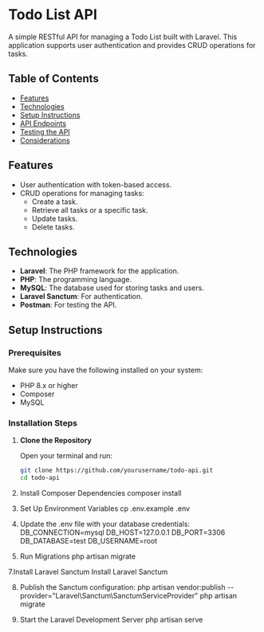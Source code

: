 # Todo List API

A simple RESTful API for managing a Todo List built with Laravel. This application supports user authentication and provides CRUD operations for tasks.

## Table of Contents

- [Features](#features)
- [Technologies](#technologies)
- [Setup Instructions](#setup-instructions)
- [API Endpoints](#api-endpoints)
- [Testing the API](#testing-the-api)
- [Considerations](#considerations)

## Features

- User authentication with token-based access.
- CRUD operations for managing tasks:
  - Create a task.
  - Retrieve all tasks or a specific task.
  - Update tasks.
  - Delete tasks.

## Technologies

- **Laravel**: The PHP framework for the application.
- **PHP**: The programming language.
- **MySQL**: The database used for storing tasks and users.
- **Laravel Sanctum**: For authentication.
- **Postman**: For testing the API.

## Setup Instructions

### Prerequisites

Make sure you have the following installed on your system:

- PHP 8.x or higher
- Composer
- MySQL

### Installation Steps

1. **Clone the Repository**

   Open your terminal and run:

   ```bash
   git clone https://github.com/yourusername/todo-api.git
   cd todo-api

2. Install Composer Dependencies
   composer install
   
4. Set Up Environment Variables
   cp .env.example .env
   
6. Update the .env file with your database credentials:
   DB_CONNECTION=mysql
DB_HOST=127.0.0.1
DB_PORT=3306
DB_DATABASE=test
DB_USERNAME=root

7. Run Migrations
   php artisan migrate

7.Install Laravel Sanctum
    Install Laravel Sanctum
    
8. Publish the Sanctum configuration:
    php artisan vendor:publish --provider="Laravel\Sanctum\SanctumServiceProvider"
    php artisan migrate
   
10. Start the Laravel Development Server
    php artisan serve

